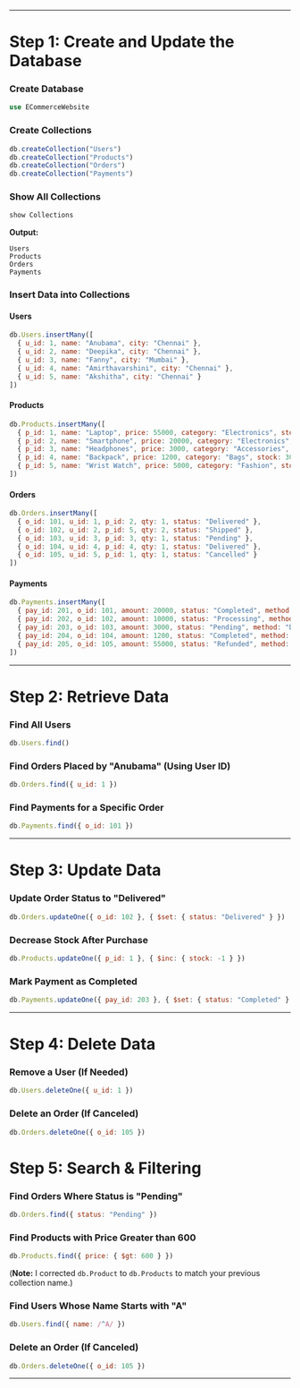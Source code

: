 
---

# **Step 1: Create and Update the Database**  

### **Create Database**  
```sql
use ECommerceWebsite
```

### **Create Collections**  
```javascript
db.createCollection("Users")           
db.createCollection("Products")
db.createCollection("Orders")
db.createCollection("Payments")
```

### **Show All Collections**  
```javascript
show Collections
```
**Output:**  
```
Users  
Products  
Orders  
Payments  
```

### **Insert Data into Collections**  

#### **Users**  
```javascript
db.Users.insertMany([
  { u_id: 1, name: "Anubama", city: "Chennai" },
  { u_id: 2, name: "Deepika", city: "Chennai" },
  { u_id: 3, name: "Fanny", city: "Mumbai" },
  { u_id: 4, name: "Amirthavarshini", city: "Chennai" },
  { u_id: 5, name: "Akshitha", city: "Chennai" }
])
```

#### **Products**  
```javascript
db.Products.insertMany([
  { p_id: 1, name: "Laptop", price: 55000, category: "Electronics", stock: 10 },
  { p_id: 2, name: "Smartphone", price: 20000, category: "Electronics", stock: 15 },
  { p_id: 3, name: "Headphones", price: 3000, category: "Accessories", stock: 25 },
  { p_id: 4, name: "Backpack", price: 1200, category: "Bags", stock: 30 },
  { p_id: 5, name: "Wrist Watch", price: 5000, category: "Fashion", stock: 20 }
])
```

#### **Orders**  
```javascript
db.Orders.insertMany([
  { o_id: 101, u_id: 1, p_id: 2, qty: 1, status: "Delivered" },
  { o_id: 102, u_id: 2, p_id: 5, qty: 2, status: "Shipped" },
  { o_id: 103, u_id: 3, p_id: 3, qty: 1, status: "Pending" },
  { o_id: 104, u_id: 4, p_id: 4, qty: 1, status: "Delivered" },
  { o_id: 105, u_id: 5, p_id: 1, qty: 1, status: "Cancelled" }
])
```

#### **Payments**  
```javascript
db.Payments.insertMany([
  { pay_id: 201, o_id: 101, amount: 20000, status: "Completed", method: "Credit Card" },
  { pay_id: 202, o_id: 102, amount: 10000, status: "Processing", method: "UPI" },
  { pay_id: 203, o_id: 103, amount: 3000, status: "Pending", method: "Debit Card" },
  { pay_id: 204, o_id: 104, amount: 1200, status: "Completed", method: "Net Banking" },
  { pay_id: 205, o_id: 105, amount: 55000, status: "Refunded", method: "Credit Card" }
])
```

---

# **Step 2: Retrieve Data**  

### **Find All Users**  
```javascript
db.Users.find()
```

### **Find Orders Placed by "Anubama" (Using User ID)**  
```javascript
db.Orders.find({ u_id: 1 })
```

### **Find Payments for a Specific Order**  
```javascript
db.Payments.find({ o_id: 101 })
```

---

# **Step 3: Update Data**  

### **Update Order Status to "Delivered"**  
```javascript
db.Orders.updateOne({ o_id: 102 }, { $set: { status: "Delivered" } })
```

### **Decrease Stock After Purchase**  
```javascript
db.Products.updateOne({ p_id: 1 }, { $inc: { stock: -1 } })
```

### **Mark Payment as Completed**  
```javascript
db.Payments.updateOne({ pay_id: 203 }, { $set: { status: "Completed" } })
```

---

# **Step 4: Delete Data**  

### **Remove a User (If Needed)**  
```javascript
db.Users.deleteOne({ u_id: 1 })
```
### **Delete an Order (If Canceled)**  
```javascript
db.Orders.deleteOne({ o_id: 105 })
```

# **Step 5: Search & Filtering**  

### **Find Orders Where Status is "Pending"**  
```javascript
db.Orders.find({ status: "Pending" })
```

### **Find Products with Price Greater than 600**  
```javascript
db.Products.find({ price: { $gt: 600 } })
```
(**Note:** I corrected `db.Product` to `db.Products` to match your previous collection name.)  

### **Find Users Whose Name Starts with "A"**  
```javascript
db.Users.find({ name: /^A/ })
```

### **Delete an Order (If Canceled)**  
```javascript
db.Orders.deleteOne({ o_id: 105 })
```

---
